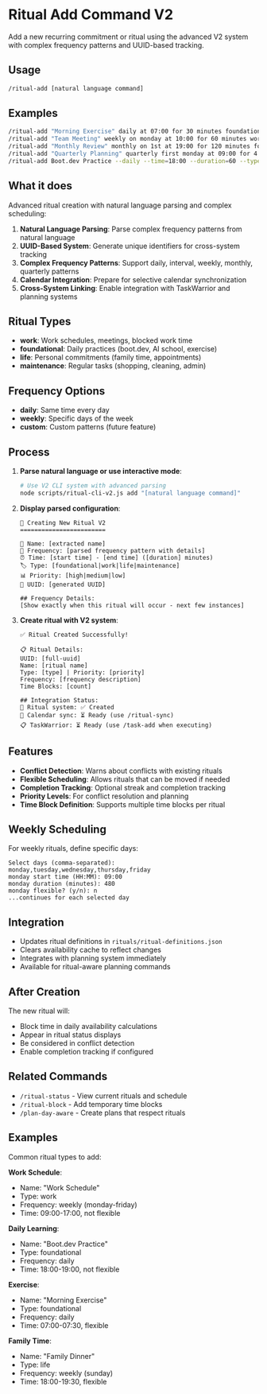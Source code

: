 # Ritual Add Command V2

Add a new recurring commitment or ritual using the advanced V2 system with complex frequency patterns and UUID-based tracking.

## Usage
```bash
/ritual-add [natural language command]
```

## Examples
```bash
/ritual-add "Morning Exercise" daily at 07:00 for 30 minutes foundational
/ritual-add "Team Meeting" weekly on monday at 10:00 for 60 minutes work
/ritual-add "Monthly Review" monthly on 1st at 19:00 for 120 minutes foundational  
/ritual-add "Quarterly Planning" quarterly first monday at 09:00 for 4 hours foundational
/ritual-add Boot.dev Practice --daily --time=18:00 --duration=60 --type=foundational
```

## What it does

Advanced ritual creation with natural language parsing and complex scheduling:

1. **Natural Language Parsing**: Parse complex frequency patterns from natural language
2. **UUID-Based System**: Generate unique identifiers for cross-system tracking
3. **Complex Frequency Patterns**: Support daily, interval, weekly, monthly, quarterly patterns
4. **Calendar Integration**: Prepare for selective calendar synchronization
5. **Cross-System Linking**: Enable integration with TaskWarrior and planning systems

## Ritual Types

- **work**: Work schedules, meetings, blocked work time
- **foundational**: Daily practices (boot.dev, AI school, exercise)  
- **life**: Personal commitments (family time, appointments)
- **maintenance**: Regular tasks (shopping, cleaning, admin)

## Frequency Options

- **daily**: Same time every day
- **weekly**: Specific days of the week
- **custom**: Custom patterns (future feature)

## Process

1. **Parse natural language or use interactive mode**:
   ```bash
   # Use V2 CLI system with advanced parsing
   node scripts/ritual-cli-v2.js add "[natural language command]"
   ```

2. **Display parsed configuration**:
   ```
   🔄 Creating New Ritual V2
   ========================
   
   📝 Name: [extracted name]
   🔁 Frequency: [parsed frequency pattern with details]
   ⏰ Time: [start time] - [end time] ([duration] minutes)
   🏷️ Type: [foundational|work|life|maintenance]
   📊 Priority: [high|medium|low]
   🎯 UUID: [generated UUID]
   
   ## Frequency Details:
   [Show exactly when this ritual will occur - next few instances]
   ```

3. **Create ritual with V2 system**:
   ```
   ✅ Ritual Created Successfully!
   
   📋 Ritual Details:
   UUID: [full-uuid]
   Name: [ritual name]
   Type: [type] | Priority: [priority]
   Frequency: [frequency description]
   Time Blocks: [count]
   
   ## Integration Status:
   🔄 Ritual system: ✅ Created
   📅 Calendar sync: ⏳ Ready (use /ritual-sync)
   📋 TaskWarrior: ⏳ Ready (use /task-add when executing)
   ```

## Features

- **Conflict Detection**: Warns about conflicts with existing rituals
- **Flexible Scheduling**: Allows rituals that can be moved if needed
- **Completion Tracking**: Optional streak and completion tracking
- **Priority Levels**: For conflict resolution and planning
- **Time Block Definition**: Supports multiple time blocks per ritual

## Weekly Scheduling

For weekly rituals, define specific days:

```
Select days (comma-separated): monday,tuesday,wednesday,thursday,friday
monday start time (HH:MM): 09:00
monday duration (minutes): 480
monday flexible? (y/n): n
...continues for each selected day
```

## Integration

- Updates ritual definitions in `rituals/ritual-definitions.json`
- Clears availability cache to reflect changes
- Integrates with planning system immediately
- Available for ritual-aware planning commands

## After Creation

The new ritual will:
- Block time in daily availability calculations
- Appear in ritual status displays
- Be considered in conflict detection
- Enable completion tracking if configured

## Related Commands

- `/ritual-status` - View current rituals and schedule
- `/ritual-block` - Add temporary time blocks
- `/plan-day-aware` - Create plans that respect rituals

## Examples

Common ritual types to add:

**Work Schedule**:
- Name: "Work Schedule" 
- Type: work
- Frequency: weekly (monday-friday)
- Time: 09:00-17:00, not flexible

**Daily Learning**:
- Name: "Boot.dev Practice"
- Type: foundational  
- Frequency: daily
- Time: 18:00-19:00, not flexible

**Exercise**:
- Name: "Morning Exercise"
- Type: foundational
- Frequency: daily
- Time: 07:00-07:30, flexible

**Family Time**:
- Name: "Family Dinner"
- Type: life
- Frequency: weekly (sunday)
- Time: 18:00-19:30, flexible